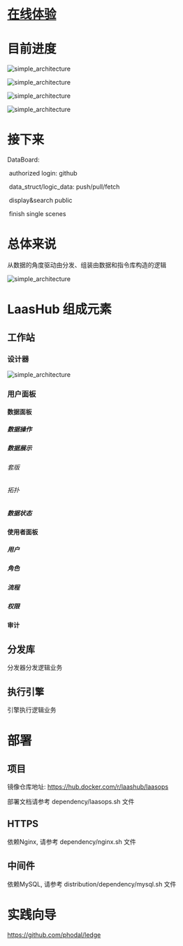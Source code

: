 # [在线体验](http://129.211.59.74)

# 目前进度

![simple_architecture](docs/current_progress/2020-03-29_19-06/1.png)

![simple_architecture](docs/current_progress/2020-03-29_19-06/2.png)

![simple_architecture](docs/current_progress/2020-03-29_19-06/3.png)

![simple_architecture](docs/current_progress/2020-03-30_22-37/4.png)

# 接下来

DataBoard: 

​	authorized login: github

​	data_struct/logic_data: push/pull/fetch

​	display&search public



​	finish single scenes

# 总体来说

从数据的角度驱动由分发、组装由数据和指令库构造的逻辑

![simple_architecture](docs/images/simple_architecture.png)

# LaasHub 组成元素

## 工作站	

### 设计器

![simple_architecture](docs/images/Designer-basic-think.png)

### 用户面板

#### 数据面板

##### 数据操作

##### 数据展示

###### 套版

###### 拓扑

##### 数据状态

#### 使用者面板

##### 用户

##### 角色

##### 流程

##### 权限

#### 审计

## 分发库

分发器分发逻辑业务

## 执行引擎

引擎执行逻辑业务

# 部署

## 项目

镜像仓库地址: https://hub.docker.com/r/laashub/laasops

部署文档请参考 dependency/laasops.sh 文件

## HTTPS

依赖Nginx, 请参考 dependency/nginx.sh 文件

## 中间件

依赖MySQL, 请参考 distribution/dependency/mysql.sh 文件

# 实践向导

https://github.com/phodal/ledge

